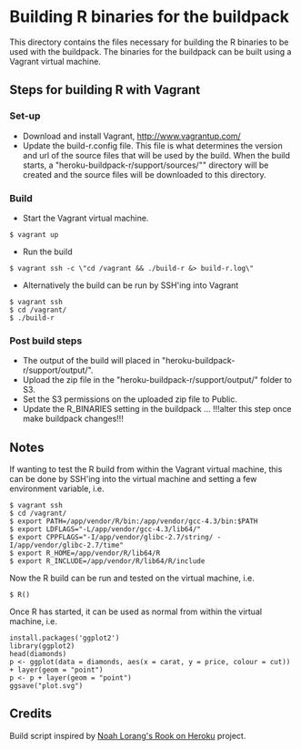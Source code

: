 # Building R binaries for the buildpack

This directory contains the files necessary for building the R binaries to be used with the buildpack.  The binaries for the buildpack can be built using a Vagrant virtual machine.

## Steps for building R with Vagrant
### Set-up
* Download and install Vagrant, http://www.vagrantup.com/
* Update the build-r.config file.  This file is what determines the version and url of the source files that will be used by the build.  When the build starts, a "heroku-buildpack-r/support/sources/"" directory will be created and the source files will be downloaded to this directory.
### Build
* Start the Vagrant virtual machine.

```
$ vagrant up
```

* Run the build

```
$ vagrant ssh -c \"cd /vagrant && ./build-r &> build-r.log\"
```

* Alternatively the build can be run by SSH'ing into Vagrant

```
$ vagrant ssh
$ cd /vagrant/
$ ./build-r
```
### Post build steps
* The output of the build will placed in "heroku-buildpack-r/support/output/".  
* Upload the zip file in the "heroku-buildpack-r/support/output/" folder to S3.
* Set the S3 permissions on the uploaded zip file to Public.
* Update the R_BINARIES setting in the buildpack ... !!!alter this step once make buildpack changes!!!

## Notes
If wanting to test the R build from within the Vagrant virtual machine, this can be done by SSH'ing into the virtual machine and setting a few environment variable, i.e.
```
$ vagrant ssh
$ cd /vagrant/
$ export PATH=/app/vendor/R/bin:/app/vendor/gcc-4.3/bin:$PATH
$ export LDFLAGS="-L/app/vendor/gcc-4.3/lib64/"
$ export CPPFLAGS="-I/app/vendor/glibc-2.7/string/ -I/app/vendor/glibc-2.7/time"
$ export R_HOME=/app/vendor/R/lib64/R
$ export R_INCLUDE=/app/vendor/R/lib64/R/include
```

Now the R build can be run and tested on the virtual machine, i.e.
```
$ R()
```

Once R has started, it can be used as normal from within the virtual machine, i.e.
```
install.packages('ggplot2')
library(ggplot2)
head(diamonds)
p <- ggplot(data = diamonds, aes(x = carat, y = price, colour = cut)) + layer(geom = "point")
p <- p + layer(geom = "point")
ggsave("plot.svg")
```

## Credits
Build script inspired by [Noah Lorang's Rook on Heroku](https://github.com/noahhl/rookonheroku) project.
